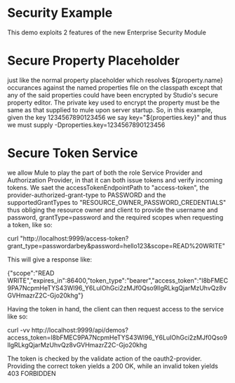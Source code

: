 Security Example
================
This demo exploits 2 features of the new Enterprise Security Module

Secure Property Placeholder
=========================== 
just like the normal property placeholder which resolves ${property.name} occurances against the
named properties file on the classpath except that any of the said properties could have been encrypted by Studio's secure property 
editor. The private key used to encrypt the property must be the same as that supplied to mule upon server startup. So, in this example, 
given the key 1234567890123456 we say key="${properties.key}" and thus we must supply -Dproperties.key=1234567890123456

Secure Token Service
====================
we allow Mule to play the part of both the role Service Provider and Authorization Provider, in that it can both issue tokens
and verify incoming tokens. We saet the accessTokenEndpointPath to "access-token", the provider-authorized-grant-type to PASSWORD and the 
supportedGrantTypes to "RESOURCE_OWNER_PASSWORD_CREDENTIALS" thus obliging the resource owner and client to provide the username 
and password, grantType=password and the required scopes when requesting a token, like so:

curl "http://localhost:9999/access-token?grant_type=passwordarbey&password=hello123&scope=READ%20WRITE"

This will give a response like:

{"scope":"READ WRITE","expires_in":86400,"token_type":"bearer","access_token":"l8bFMEC9PA7NcpmHeTYS43Wl96_Y6LuIOhGci2zMJf0Qso9llgRLkgQjarMzUhvQz8vGVHmazrZ2C-Gjo20khg"}

Having the token in hand, the client can then request access to the service like so:

curl -vv http://localhost:9999/api/demos?access_token=l8bFMEC9PA7NcpmHeTYS43Wl96_Y6LuIOhGci2zMJf0Qso9llgRLkgQjarMzUhvQz8vGVHmazrZ2C-Gjo20khg

The token is checked by the validate action of the oauth2-provider.
Providing the correct token yields a 200 OK, while an invalid token yields 403 FORBIDDEN

